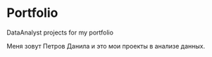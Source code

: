 # Portfolio
DataAnalyst projects for my portfolio

Меня зовут Петров Данила и это мои проекты в анализе данных.
